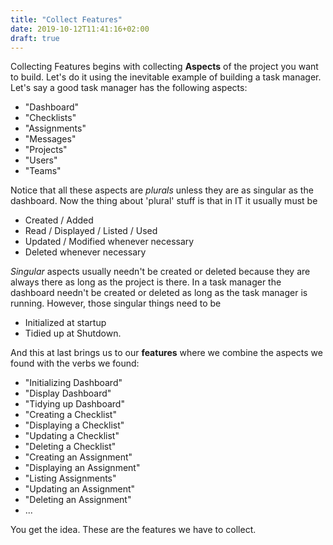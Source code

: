 ```yaml
---
title: "Collect Features"
date: 2019-10-12T11:41:16+02:00
draft: true
---
```



Collecting Features begins with collecting **Aspects** of the project you want to build. Let's do it using the inevitable example of building a task manager. Let's say a good task manager has the following aspects:

* "Dashboard"
* "Checklists"
* "Assignments"
* "Messages"
* "Projects"
* "Users"
* "Teams"

Notice that all these aspects are *plurals* unless they are as singular as the dashboard. Now the thing about 'plural' stuff is that in IT it usually must be 

* Created / Added
* Read / Displayed / Listed / Used
* Updated / Modified whenever necessary
* Deleted whenever necessary

*Singular* aspects usually needn't be created or deleted because they are always there as long as the project is there. In a task manager the dashboard needn't be created or deleted as long as the task manager is running. However, those singular things need to be 

* Initialized at startup
* Tidied up at Shutdown.

And this at last brings us to our **features** where we combine the aspects we found with the verbs we found:

* "Initializing Dashboard"
* "Display Dashboard"
* "Tidying up Dashboard"
* "Creating a Checklist"
* "Displaying a Checklist"
* "Updating a Checklist"
* "Deleting a Checklist"
* "Creating an Assignment"
* "Displaying an Assignment"
* "Listing Assignments"
* "Updating an Assignment"
* "Deleting an Assignment"
* ... 

You get the idea. These are the features we have to collect.






